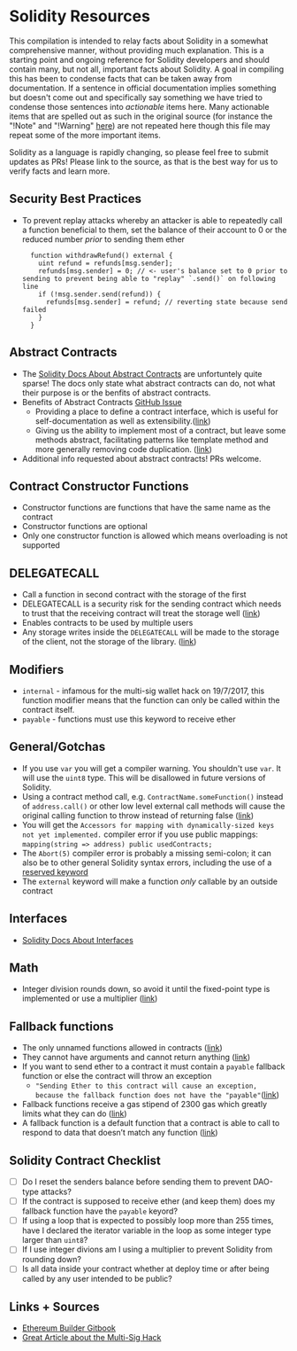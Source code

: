 # Solidity Resources

This compilation is intended to relay facts about Solidity in a somewhat comprehensive manner, without providing much explanation.  This is a starting point and ongoing reference for Solidity developers and should contain many, but not all, important facts about Solidity.  A goal in compiling this has been to condense facts that can be taken away from documentation.  If a sentence in official documentation implies something but doesn't come out and specifically say something we have tried to condense those sentences into _actionable_ items here.  Many actionable items that are spelled out as such in the original source (for instance the "!Note" and "!Warning" [here](http://idorecall.com/blog/about/)) are not repeated here though this file may repeat some of the more important items. 

Solidity as a language is rapidly changing, so please feel free to submit updates as PRs!  Please link to the source, as that is the best way for us to verify facts and learn more.



## Security Best Practices

- To prevent replay attacks whereby an attacker is able to repeatedly call a function beneficial to them, set the balance of their account to 0 or the reduced number _prior_ to sending them ether
        
        
        function withdrawRefund() external {
          uint refund = refunds[msg.sender];
          refunds[msg.sender] = 0; // <- user's balance set to 0 prior to sending to prevent being able to "replay" `.send()` on following line
          if (!msg.sender.send(refund)) {
            refunds[msg.sender] = refund; // reverting state because send failed
          }
        }

## Abstract Contracts

- The [Solidity Docs About Abstract Contracts](http://solidity.readthedocs.io/en/develop/contracts.html#abstract-contracts) are unfortuntely quite sparse! The docs only state what abstract contracts can do, not what their purpose is or the benfits of abstract contracts. 
- Benefits of Abstract Contracts [GitHub Issue](https://github.com/ethereum/solidity/issues/627)
  - Providing a place to define a contract interface, which is useful for self-documentation as well as extensibility.([link](https://github.com/ethereum/solidity/issues/627#issuecomment-237847668))
  - Giving us the ability to implement most of a contract, but leave some methods abstract, facilitating patterns like     template method and more generally removing code duplication. ([link](https://github.com/ethereum/solidity/issues/627#issuecomment-237847668))
- Additional info requested about abstract contracts!  PRs welcome.
  
## Contract Constructor Functions

- Constructor functions are functions that have the same name as the contract
- Constructor functions are optional
- Only one constructor function is allowed which means overloading is not supported

## DELEGATECALL

- Call a function in second contract with the storage of the first
- DELEGATECALL is a security risk for the sending contract which needs to trust that the receiving contract will treat the storage well ([link](https://ethereum.stackexchange.com/a/3672/3344))
- Enables contracts to be used by multiple users
- Any storage writes inside the `DELEGATECALL` will be made to the storage of the client, not the storage of the library. ([link](http://hackingdistributed.com/2017/07/22/deep-dive-parity-bug/))

## Modifiers

- `internal` - infamous for the multi-sig wallet hack on 19/7/2017, this function modifier means that the function can only be called within the contract itself.
- `payable` - functions must use this keyword to receive ether

## General/Gotchas

 - If you use `var` you will get a compiler warning.  You shouldn't use `var`.  It will use the `uint8` type.  This will be disallowed in future versions of Solidity.
 - Using a contract method call, e.g. `ContractName.someFunction()` instead of `address.call()` or other low level external call methods will cause the original calling function to throw instead of returning false ([link](https://github.com/ConsenSys/smart-contract-best-practices#handle-errors-in-external-calls))
 - You will get the `Accessors for mapping with dynamically-sized keys not yet implemented.` compiler error if you use public mappings: `mapping(string => address) public usedContracts;`
 - The `Abort(5)` compiler error is probably a missing semi-colon; it can also be to other general Solidity syntax errors, including the use of a [reserved keyword](http://solidity.readthedocs.io/en/develop/miscellaneous.html#reserved-keywords)
 - The `external` keyword will make a function *only* callable by an outside contract

## Interfaces

- [Solidity Docs About Interfaces](http://solidity.readthedocs.io/en/develop/contracts.html#interfaces)

## Math

- Integer division rounds down, so avoid it until the fixed-point type is implemented or use a multiplier ([link](https://github.com/ConsenSys/smart-contract-best-practices#beware-rounding-with-integer-division))


## Fallback functions

- The only unnamed functions allowed in contracts ([link](http://solidity.readthedocs.io/en/latest/contracts.html#fallback-function))
- They cannot have arguments and cannot return anything ([link](http://solidity.readthedocs.io/en/latest/contracts.html#fallback-function))
- If you want to send ether to a contract it must contain a `payable` fallback function or else the contract will throw an exception
  - `"Sending Ether to this contract will cause an exception, because the fallback function does not have the "payable"`([link](http://solidity.readthedocs.io/en/develop/contracts.html#fallback-function))
- Fallback functions receive a gas stipend of 2300 gas which greatly limits what they can do ([link](http://solidity.readthedocs.io/en/latest/contracts.html#fallback-function))
- A fallback function is a default function that a contract is able to call to respond to data that doesn’t match any function ([link](http://hackingdistributed.com/2017/07/22/deep-dive-parity-bug/))

## Solidity Contract Checklist

- [ ] Do I reset the senders balance before sending them to prevent DAO-type attacks? 
- [ ] If the contract is supposed to receive ether (and keep them) does my fallback function have the `payable` keyord?
- [ ] If using a loop that is expected to possibly loop more than 255 times, have I declared the iterator variable in the loop as some integer type larger than `uint8`?
- [ ] If I use integer divions am I using a multiplier to prevent Solidity from rounding down?
- [ ] Is all data inside your contract whether at deploy time or after being called by any user intended to be public?

## Links + Sources

- [Ethereum Builder Gitbook](https://www.gitbook.com/book/ethereumbuilders/guide/details)
- [Great Article about the Multi-Sig Hack](http://hackingdistributed.com/2017/07/22/deep-dive-parity-bug/)                      

